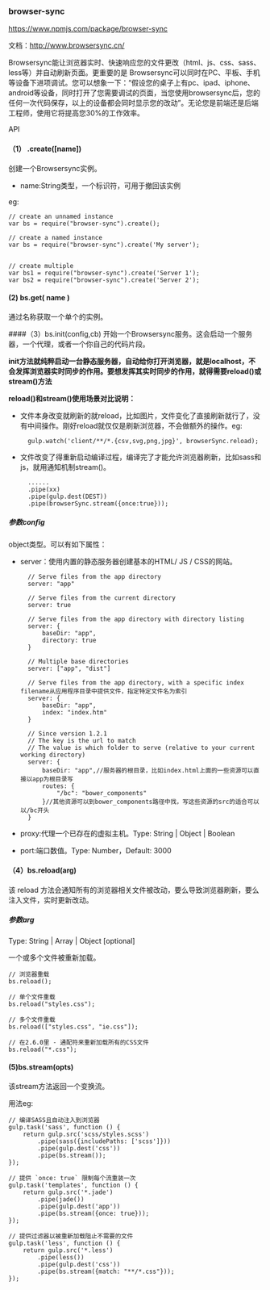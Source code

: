 ###  browser-sync
<https://www.npmjs.com/package/browser-sync>

文档：<http://www.browsersync.cn/>

Browsersync能让浏览器实时、快速响应您的文件更改（html、js、css、sass、less等）并自动刷新页面。更重要的是 Browsersync可以同时在PC、平板、手机等设备下进项调试。您可以想象一下：“假设您的桌子上有pc、ipad、iphone、android等设备，同时打开了您需要调试的页面，当您使用browsersync后，您的任何一次代码保存，以上的设备都会同时显示您的改动”。无论您是前端还是后端工程师，使用它将提高您30%的工作效率。

API

#### （1） .create([name])
创建一个Browsersync实例。

- name:String类型，一个标识符，可用于撤回该实例

eg:

	// create an unnamed instance
	var bs = require("browser-sync").create();
	
	// create a named instance
	var bs = require("browser-sync").create('My server');
	
	
	// create multiple
	var bs1 = require("browser-sync").create('Server 1');
	var bs2 = require("browser-sync").create('Server 2');

#### (2) bs.get( name )
通过名称获取一个单个的实例。

####（3）bs.init(config,cb)
开始一个Browsersync服务。这会启动一个服务器，一个代理，或者一个你自己的代码片段。

**init方法就纯粹启动一台静态服务器，自动给你打开浏览器，就是localhost，不会发挥浏览器实时同步的作用。要想发挥其实时同步的作用，就得需要reload()或stream()方法**

**reload()和stream()使用场景对比说明：**

- 文件本身改变就刷新的就reload，比如图片，文件变化了直接刷新就行了，没有中间操作。刚好reload就仅仅是刷新浏览器，不会做额外的操作。eg:

		gulp.watch('client/**/*.{csv,svg,png,jpg}', browserSync.reload);

- 文件改变了得重新启动编译过程，编译完了才能允许浏览器刷新，比如sass和js，就用通知机制stream()。

		......
		.pipe(xx)	
		.pipe(gulp.dest(DEST))
    	.pipe(browserSync.stream({once:true}));

##### 参数config
object类型。可以有如下属性：

- server：使用内置的静态服务器创建基本的HTML/ JS / CSS的网站。

		// Serve files from the app directory
		server: "app"
		
		// Serve files from the current directory
		server: true
		
		// Serve files from the app directory with directory listing
		server: {
		    baseDir: "app",
		    directory: true
		}
		
		// Multiple base directories
		server: ["app", "dist"]
		
		// Serve files from the app directory, with a specific index filename从应用程序目录中提供文件，指定特定文件名为索引
		server: {
		    baseDir: "app",
		    index: "index.htm"
		}
		
		// Since version 1.2.1
		// The key is the url to match
		// The value is which folder to serve (relative to your current working directory)
		server: {
		    baseDir: "app",//服务器的根目录，比如index.html上面的一些资源可以直接以app为根目录写
		    routes: {
		        "/bc": "bower_components"
		    }//其他资源可以到bower_components路径中找，写这些资源的src的适合可以以/bc开头
		}

- proxy:代理一个已存在的虚拟主机。Type: String | Object | Boolean
-  port:端口数值。Type: Number，Default: 3000


#### （4）bs.reload(arg)
该 reload 方法会通知所有的浏览器相关文件被改动，要么导致浏览器刷新，要么注入文件，实时更新改动。

#####  参数arg
Type: String | Array | Object [optional]

一个或多个文件被重新加载。

	// 浏览器重载
	bs.reload();
	
	// 单个文件重载
	bs.reload("styles.css");
	
	// 多个文件重载
	bs.reload(["styles.css", "ie.css"]);
	
	// 在2.6.0里 - 通配符来重新加载所有的CSS文件 
	bs.reload("*.css");

#### (5)bs.stream(opts)
该stream方法返回一个变换流。

用法eg:

	// 编译SASS且自动注入到浏览器
	gulp.task('sass', function () {
	    return gulp.src('scss/styles.scss')
	        .pipe(sass({includePaths: ['scss']}))
	        .pipe(gulp.dest('css'))
	        .pipe(bs.stream());
	});
	
	// 提供 `once: true` 限制每个流重装一次
	gulp.task('templates', function () {
	    return gulp.src('*.jade')
	        .pipe(jade())
	        .pipe(gulp.dest('app'))
	        .pipe(bs.stream({once: true}));
	});
	
	// 提供过滤器以被重新加载阻止不需要的文件
	gulp.task('less', function () {
	    return gulp.src('*.less')
	        .pipe(less())
	        .pipe(gulp.dest('css'))
	        .pipe(bs.stream({match: "**/*.css"}));
	});
